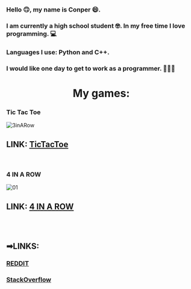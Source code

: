 
### Hello 🙃, my name is Conper 😄.<br>
### I am currently a high school student 🤓. In my free time I love programming. 💻<br>
### Languages I use: <b>Python</b> and <b>C++</b>.<br>
### I would like one day to get to work as a programmer. 👨‍💻💼

# <div align="center">My games:</div>

### Tic Tac Toe
![3inARow](https://user-images.githubusercontent.com/79358509/216775239-3f9099a1-1204-40f2-a248-a1003d285ecd.gif)
<br>
## LINK: [TicTacToe](https://github.com/Conper/TicTacToe)
<br>

### 4 IN A ROW
![01](https://user-images.githubusercontent.com/79358509/216775342-6a2b043c-7f71-45b2-a5e5-8f9a4cd0c80d.gif)
<br>
## LINK: [4 IN A ROW](https://github.com/Conper/4-in-a-row)

<br><br>

## ➡LINKS:
### [REDDIT](https://www.reddit.com/user/_Conper)
### [StackOverflow](https://stackoverflow.com/users/20920595/conper)
